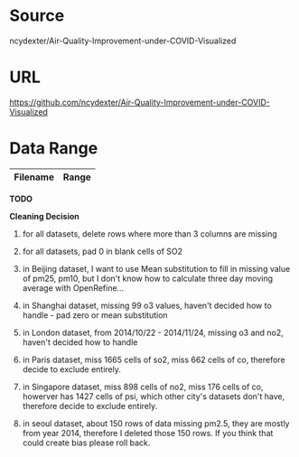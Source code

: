 # Source
ncydexter/Air-Quality-Improvement-under-COVID-Visualized

# URL
https://github.com/ncydexter/Air-Quality-Improvement-under-COVID-Visualized

# Data Range
| Filename | Range |
| ----------- | ----------- |
**TODO**



**Cleaning Decision**
1. for all datasets, delete rows where more than 3 columns are missing

2. for all datasets, pad 0 in blank cells of SO2

3. in Beijing dataset, I want to use Mean substitution to fill in missing value of pm25, pm10, but I don't know how to calculate three day moving average with OpenRefine...

4. in Shanghai dataset, missing 99 o3 values, haven't decided how to handle - pad zero or mean substitution

5. in London dataset, from 2014/10/22 - 2014/11/24, missing o3 and no2, haven't decided how to handle

6. in Paris dataset, miss 1665 cells of so2, miss 662 cells of co, therefore decide to exclude entirely.

7. in Singapore dataset, miss 898 cells of no2, miss 176 cells of co, howerver has 1427 cells of psi, which other city's datasets don't have, therefore decide to exclude entirely.

8. in seoul dataset, about 150 rows of data missing pm2.5, they are mostly from year 2014, therefore I deleted those 150 rows. If you think that could create bias please roll back. 